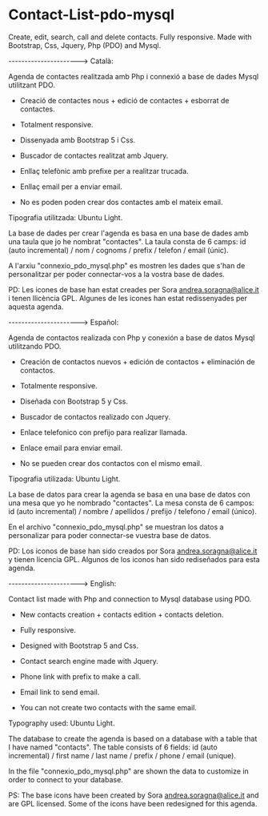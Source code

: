 # Contact-List-pdo-mysql
Create, edit, search, call and delete contacts. Fully responsive. Made with Bootstrap, Css, Jquery, Php (PDO) and Mysql.

----------------------> Català:

Agenda de contactes realitzada amb Php i connexió a base de dades Mysql utilitzant PDO. 

- Creació de contactes nous + edició de contactes + esborrat de contactes.

- Totalment responsive.
- Dissenyada amb Bootstrap 5 i Css.
- Buscador de contactes realitzat amb Jquery.
- Enllaç telefònic amb prefixe per a realitzar trucada.
- Enllaç email per a enviar email.
- No es poden poden crear dos contactes amb el mateix email.

Tipografia utilitzada: Ubuntu Light.

La base de dades per crear l'agenda es basa en una base de dades amb una taula que jo he nombrat "contactes".
La taula consta de 6 camps: id (auto incremental) / nom / cognoms / prefix / telefon / email (únic).

A l'arxiu "connexio_pdo_mysql.php" es mostren les dades que s'han de personalitzar per poder connectar-vos a la vostra base de dades.

PD: Les icones de base han estat creades per Sora <andrea.soragna@alice.it> i tenen llicència GPL. Algunes de les icones han estat redissenyades per aquesta agenda.

----------------------> Español:

Agenda de contactos realizada con Php y conexión a base de datos Mysql utilitzando PDO. 

- Creación de contactos nuevos + edición de contactos + eliminación de contactos.

- Totalmente responsive.
- Diseñada con Bootstrap 5 y Css.
- Buscador de contactos realizado con Jquery.
- Enlace telefonico con prefijo para realizar llamada.
- Enlace email para enviar email.
- No se pueden crear dos contactos con el mismo email.

Tipografia utilizada: Ubuntu Light.

La base de datos para crear la agenda se basa en una base de datos con una mesa que yo he nombrado "contactes".
La mesa consta de 6 campos: id (auto incremental) / nombre / apellidos / prefijo / telefono / email (único).

En el archivo "connexio_pdo_mysql.php" se muestran los datos a personalizar para poder connectar-se vuestra base de datos.

PD: Los iconos de base han sido creados por Sora <andrea.soragna@alice.it> y tienen licencia GPL. Algunos de los iconos han sido rediseñados para esta agenda.

----------------------> English:

Contact list made with Php and connection to Mysql database using PDO. 

- New contacts creation + contacts edition + contacts deletion.

- Fully responsive.
- Designed with Bootstrap 5 and Css.
- Contact search engine made with Jquery.
- Phone link with prefix to make a call.
- Email link to send email.
- You can not create two contacts with the same email.

Typography used: Ubuntu Light.

The database to create the agenda is based on a database with a table that I have named "contacts".
The table consists of 6 fields: id (auto incremental) / first name / last name / prefix / phone / email (unique).

In the file "connexio_pdo_mysql.php" are shown the data to customize in order to connect to your database.

PS: The base icons have been created by Sora <andrea.soragna@alice.it> and are GPL licensed. Some of the icons have been redesigned for this agenda.

